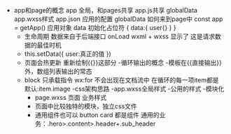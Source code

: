 - app和page的概念
  app 全局，和pages共享
    app.js共享 globalData
    app.wxss样式
    app.json 应用的配置
    globalData 如何来到page中
    const app = getApp()
    应用对象
    data 初始化占位符
    {
      data:{
        user{}
      }
    }
   - 生命周期 
   数据来自于后端接口
   onLoad wxml + wxss 显示了
   这是请求数据的最佳时机
  - this.setData({
    user:真正的值
  }) 
  - 页面会热更新 重新绘制{{}}这部分
  -循环输出的概念
   -模板在{{直接输出}}外，数组列表输出的常态
   - block 只承载指令 wx:for
     不会出现在文档流中
     在循环的每一项item都是默认:item.image
     -css架构思路
     -app.wxss全局样式
      -公用的样式
      -模块化
     - page.wxss 页面 业务样式
     - 页面中比较独特的模块，独立css文件
     - 通用组件也可以
     button card 都是组件
     通用的业务：.hero>.content>.header+.sub_header
